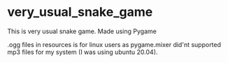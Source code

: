 # very_usual_snake_game
This is very usual snake game. Made using Pygame

.ogg files in resources is for linux users as pygame.mixer did'nt supported mp3 files for my system (I was using ubuntu 20.04).
